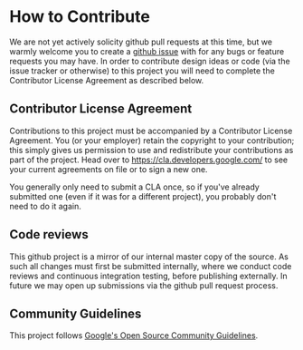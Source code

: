 # How to Contribute

We are not yet actively solicity github pull requests at this time, but we
warmly welcome you to create a [github
issue](https://github.com/deepmind/multidim-image-augmentation/issues/new) with
for any bugs or feature requests you may have. In order to contribute design
ideas or code (via the issue tracker or otherwise) to this project you will need
to complete the Contributor License Agreement as described below.

## Contributor License Agreement

Contributions to this project must be accompanied by a Contributor License
Agreement. You (or your employer) retain the copyright to your contribution;
this simply gives us permission to use and redistribute your contributions as
part of the project. Head over to <https://cla.developers.google.com/> to see
your current agreements on file or to sign a new one.

You generally only need to submit a CLA once, so if you've already submitted one
(even if it was for a different project), you probably don't need to do it
again.

## Code reviews

This github project is a mirror of our internal master copy of the source. As
such all changes must first be submitted internally, where we conduct code
reviews and continuous integration testing, before publishing externally. In
future we may open up submissions via the github pull request process.

## Community Guidelines

This project follows
[Google's Open Source Community Guidelines](https://opensource.google.com/conduct/).
